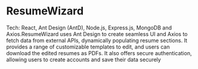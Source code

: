 # ResumeWizard

Tech: React, Ant Design (AntD), Node.js, Express.js, MongoDB and Axios.ResumeWizard uses Ant Design to create seamless UI and Axios to fetch data from external APIs, dynamically populating resume sections. It provides a range of customizable templates to edit, and users can download the edited resumes as PDFs. It also offers secure authentication, allowing users to create accounts and save their data securely
